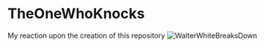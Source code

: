 # TheOneWhoKnocks
My reaction upon the creation of this repository
![WalterWhiteBreaksDown]([http://lmsotfy.com/so.png](https://c.tenor.com/pMhSj9NfCXsAAAAd/saul-goodman-better-call-saul.gif))

